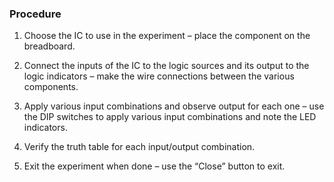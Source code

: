 ### Procedure
1. Choose the IC to use in the experiment – place the component on the breadboard.

2. Connect the inputs of the IC to the logic sources and its output to the logic indicators – make the wire connections between the various components.

3. Apply various input combinations and observe output for each one – use the DIP switches to apply various input combinations and note the LED indicators.

4. Verify the truth table for each input/output combination.

5. Exit the experiment when done – use the “Close” button to exit.
